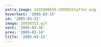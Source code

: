 ```yaml
---
extra_image: 1435800659-20050315after.png
hovertext: '2005-03-15'
id: '2005-03-15'
image: 20050315.gif
next: '2005-03-16'
prev: '2005-03-14'
title: '2005-03-15'
---
```

